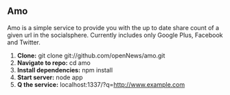 ## Amo ##

Amo is a simple service to provide you with the up to date share count of a given url in the socialsphere. Currently includes only Google Plus, Facebook and Twitter.

 1. **Clone:** git clone git://github.com/openNews/amo.git
 2. **Navigate to repo:** cd amo
 3. **Install dependencies:** npm install
 4. **Start server:** node app
 5. **Q the service:** localhost:1337/?q=http://www.example.com